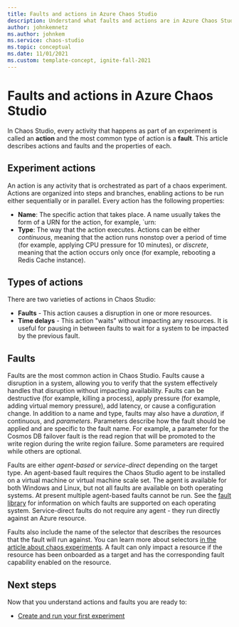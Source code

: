 ```yaml
---
title: Faults and actions in Azure Chaos Studio
description: Understand what faults and actions are in Azure Chaos Studio. What is the difference between a fault and an action? How do you define a fault?
author: johnkemnetz
ms.author: johnkem
ms.service: chaos-studio
ms.topic: conceptual
ms.date: 11/01/2021
ms.custom: template-concept, ignite-fall-2021
---
```


# Faults and actions in Azure Chaos Studio

In Chaos Studio, every activity that happens as part of an experiment is called an **action** and the most common type of action is a **fault**. This article describes actions and faults and the properties of each.

## Experiment actions

An action is any activity that is orchestrated as part of a chaos experiment. Actions are organized into steps and branches, enabling actions to be run either sequentially or in parallel. Every action has the following properties:
* **Name**: The specific action that takes place. A name usually takes the form of a URN for the action, for example, `urn:
* **Type**: The way that the action executes. Actions can be either *continuous*, meaning that the action runs nonstop over a period of time (for example, applying CPU pressure for 10 minutes), or *discrete*, meaning that the action occurs only once (for example, rebooting a Redis Cache instance).

## Types of actions

There are two varieties of actions in Chaos Studio:
- **Faults** - This action causes a disruption in one or more resources.
- **Time delays** - This action "waits" without impacting any resources. It is useful for pausing in between faults to wait for a system to be impacted by the previous fault.

## Faults

Faults are the most common action in Chaos Studio. Faults cause a disruption in a system, allowing you to verify that the system effectively handles that disruption without impacting availability. Faults can be destructive (for example, killing a process), apply pressure (for example, adding virtual memory pressure), add latency, or cause a configuration change. In addition to a name and type, faults may also have a *duration*, if continuous, and *parameters*. Parameters describe how the fault should be applied and are specific to the fault name. For example, a parameter for the Cosmos DB failover fault is the read region that will be promoted to the write region during the write region failure. Some parameters are required while others are optional.

Faults are either *agent-based* or *service-direct* depending on the target type. An agent-based fault requires the Chaos Studio agent to be installed on a virtual machine or virtual machine scale set. The agent is available for both Windows and Linux, but not all faults are available on both operating systems. At present multiple agent-based faults cannot be run. See the [fault library](chaos-studio-fault-library.md) for information on which faults are supported on each operating system. Service-direct faults do not require any agent - they run directly against an Azure resource.

Faults also include the name of the selector that describes the resources that the fault will run against. You can learn more about selectors [in the article about chaos experiments](chaos-studio-chaos-experiments.md). A fault can only impact a resource if the resource has been onboarded as a target and has the corresponding fault capability enabled on the resource.

## Next steps
Now that you understand actions and faults you are ready to:
- [Create and run your first experiment](chaos-studio-tutorial-service-direct-portal.md)
